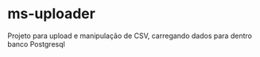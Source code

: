 # ms-uploader
Projeto para upload e manipulação de CSV, carregando dados para dentro banco Postgresql
